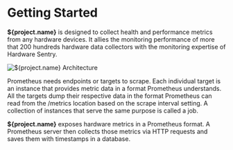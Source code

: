 # Getting Started

**${project.name}** is designed to collect health and performance metrics from any hardware devices. It allies the monitoring performance of more that 200 hundreds hardware data collectors with the monitoring expertise of Hardware Sentry.

![**${project.name}** Architecture](./images/mat_prom_architecture_diagram.png)

Prometheus needs endpoints or targets to scrape. Each individual target is an instance that provides metric data in a format Prometheus understands. All the targets dump their respective data in the format Prometheus can read from the /metrics location based on the scrape interval setting. A collection of instances that serve the same purpose is called a job.

**${project.name}** exposes hardware metrics in a Prometheus format. A Prometheus server then collects those metrics via HTTP requests and saves them with timestamps in a database.
